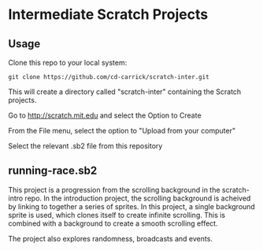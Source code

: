 Intermediate Scratch Projects
==============

Usage
--------------

Clone this repo to your local system:

    git clone https://github.com/cd-carrick/scratch-inter.git

This will create a directory called "scratch-inter" containing the Scratch projects.


Go to http://scratch.mit.edu and select the Option to Create

From the File menu, select the option to "Upload from your computer"

Select the relevant .sb2 file from this repository


running-race.sb2
--------------

This project is a progression from the scrolling background in the scratch-intro repo. In the introduction project, the scrolling background is acheived by linking to together a series of sprites. In this project, a single background sprite is used, which clones itself to create infinite scrolling. This is combined with a background to create a smooth scrolling effect.

The project also explores randomness, broadcasts and events.

